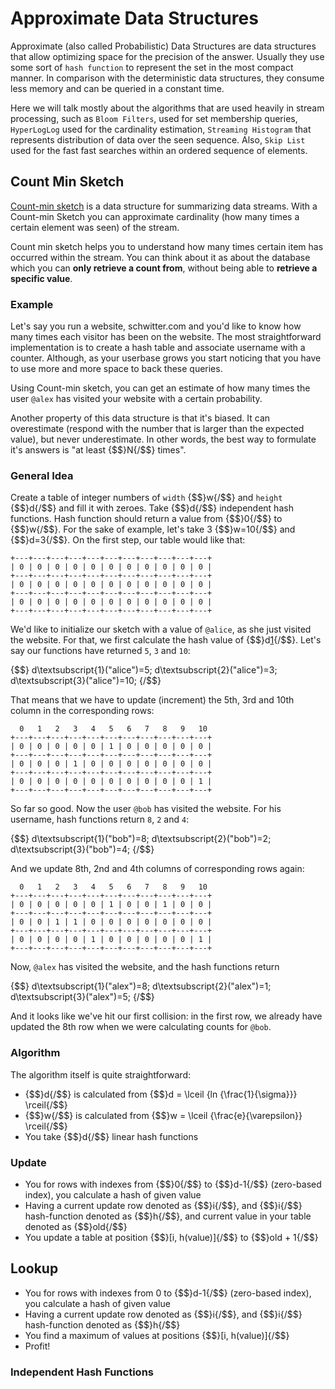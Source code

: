 # Approximate Data Structures

Approximate (also called Probabilistic) Data Structures are data structures that allow optimizing
space for the precision of the answer. Usually they use some sort of `hash function` to represent
the set in the most compact manner. In comparison with the deterministic data structures,
they consume less memory and can be queried in a constant time.

Here we will talk mostly about the algorithms that are used heavily in stream processing, such
as `Bloom Filters`, used for set membership queries, `HyperLogLog` used for the cardinality
estimation, `Streaming Histogram` that represents distribution of data over the seen sequence.
Also, `Skip List` used for the fast fast searches within an ordered sequence of elements.

## Count Min Sketch

[Count-min sketch](http://dimacs.rutgers.edu/~graham/pubs/papers/cm-full.pdf) is a data structure
for summarizing data streams. With a Count-min Sketch you can approximate cardinality (how many
times a certain element was seen) of the stream.

Count min sketch helps you to understand how many times certain item has occurred within the stream.
You can think about it as about the database which you can __only retrieve a count from__,
without being able to __retrieve a specific value__.

### Example

Let's say you run a website, schwitter.com and you'd like to know how many times each visitor
has been on the website. The most straightforward implementation is to create a hash table
and associate username with a counter. Although, as your userbase grows you start noticing
that you have to use more and more space to back these queries.

Using Count-min sketch, you can get an estimate of how many times the user `@alex` has
visited your website with a certain probability.

Another property of this data structure is that it's biased. It can overestimate
(respond with the number that is larger than the expected value), but never underestimate.
In other words, the best way to formulate it's answers is "at least {$$}N{/$$} times".

### General Idea

Create a table of integer numbers of `width` {$$}w{/$$} and `height` {$$}d{/$$} and
fill it with zeroes.  Take {$$}d{/$$} independent hash functions. Hash function should
return a value from {$$}0{/$$} to {$$}w{/$$}. For the sake of example, let's take 3
{$$}w=10{/$$} and {$$}d=3{/$$}. On the first step, our table would like that:

```
+---+---+---+---+---+---+---+---+---+---+---+
| 0 | 0 | 0 | 0 | 0 | 0 | 0 | 0 | 0 | 0 | 0 |
+---+---+---+---+---+---+---+---+---+---+---+
| 0 | 0 | 0 | 0 | 0 | 0 | 0 | 0 | 0 | 0 | 0 |
+---+---+---+---+---+---+---+---+---+---+---+
| 0 | 0 | 0 | 0 | 0 | 0 | 0 | 0 | 0 | 0 | 0 |
+---+---+---+---+---+---+---+---+---+---+---+
```

We'd like to initialize our sketch with a value of `@alice`, as she just visited the
website. For that, we first calculate the hash value of {$$}d[1]("alice"){/$$}. Let's
say our functions have returned `5`, `3` and `10`:

{$$}
d\textsubscript{1}("alice")=5;
d\textsubscript{2}("alice")=3;
d\textsubscript{3}("alice")=10;
{/$$}

That means that we have to update (increment) the 5th, 3rd and 10th column in the
corresponding rows:


```
  0   1   2   3   4   5   6   7   8   9   10
+---+---+---+---+---+---+---+---+---+---+---+
| 0 | 0 | 0 | 0 | 0 | 1 | 0 | 0 | 0 | 0 | 0 |
+---+---+---+---+---+---+---+---+---+---+---+
| 0 | 0 | 0 | 1 | 0 | 0 | 0 | 0 | 0 | 0 | 0 |
+---+---+---+---+---+---+---+---+---+---+---+
| 0 | 0 | 0 | 0 | 0 | 0 | 0 | 0 | 0 | 0 | 1 |
+---+---+---+---+---+---+---+---+---+---+---+
```

So far so good. Now the user `@bob` has visited the website. For his username,
hash functions return `8`, `2` and `4`:

{$$}
d\textsubscript{1}("bob")=8;
d\textsubscript{2}("bob")=2;
d\textsubscript{3}("bob")=4;
{/$$}

And we update 8th, 2nd and 4th columns of corresponding rows again:

```
  0   1   2   3   4   5   6   7   8   9   10
+---+---+---+---+---+---+---+---+---+---+---+
| 0 | 0 | 0 | 0 | 0 | 1 | 0 | 0 | 1 | 0 | 0 |
+---+---+---+---+---+---+---+---+---+---+---+
| 0 | 0 | 1 | 1 | 0 | 0 | 0 | 0 | 0 | 0 | 0 |
+---+---+---+---+---+---+---+---+---+---+---+
| 0 | 0 | 0 | 0 | 1 | 0 | 0 | 0 | 0 | 0 | 1 |
+---+---+---+---+---+---+---+---+---+---+---+
```

Now, `@alex` has visited the website, and the hash functions return

{$$}
d\textsubscript{1}("alex")=8;
d\textsubscript{2}("alex")=1;
d\textsubscript{3}("alex")=5;
{/$$}

And it looks like we've hit our first collision: in the first row,
we already have updated the 8th row when we were calculating counts
for `@bob`.

### Algorithm

The algorithm itself is quite straightforward:

  * {$$}d{/$$} is calculated from {$$}d = \lceil {ln {\frac{1}{\sigma}}} \rceil{/$$}
  * {$$}w{/$$} is calculated from {$$}w = \lceil {\frac{e}{\varepsilon}} \rceil{/$$}
  * You take {$$}d{/$$} linear hash functions

### Update

  * You for rows with indexes from {$$}0{/$$} to {$$}d-1{/$$} (zero-based index), you calculate a hash of given value
  * Having a current update row denoted as {$$}i{/$$}, and {$$}i{/$$} hash-function denoted as {$$}h{/$$}, and current value
    in your table denoted as {$$}old{/$$}
  * You update a table at position {$$}[i, h(value)]{/$$} to {$$}old + 1{/$$}

## Lookup

  * You for rows with indexes from 0 to {$$}d-1{/$$} (zero-based index), you calculate a hash of given value
  * Having a current update row denoted as {$$}i{/$$}, and {$$}i{/$$} hash-function denoted as {$$}h{/$$}
  * You find a maximum of values at positions {$$}[i, h(value)]{/$$}
  * Profit!

### Independent Hash Functions
